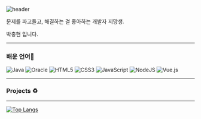 <!-- ## Hi there 👋 -->

<!--
**3y5adf/3y5adf** is a ✨ _special_ ✨ repository because its `README.md` (this file) appears on your GitHub profile.

Here are some ideas to get you started:

- 🔭 I’m currently working on ...
- 🌱 I’m currently learning ...
- 👯 I’m looking to collaborate on ...
- 🤔 I’m looking for help with ...
- 💬 Ask me about ...
- 📫 How to reach me: ...
- 😄 Pronouns: ...
- ⚡ Fun fact: ...
-->
![header](https://capsule-render.vercel.app/api?type=slice&color=6FC7E1&height=300&section=header&text=Hi%20there!&fontSize=90&animation=fadeIn&rotate=19&fontAlign=70&fontAlignY=40&desc=안녕하세요!&descSize=30)

<!--
## 안녕하세요 👋
-->


문제를 파고들고, 해결하는 걸 좋아하는 개발자 지망생. 

박충현 입니다.

-----
### 배운 언어🔰

![Java](https://img.shields.io/badge/java-%23ED8B00.svg?style=for-the-badge&logo=openjdk&logoColor=white)
![Oracle](https://img.shields.io/badge/Oracle-F80000?style=for-the-badge&logo=oracle&logoColor=white)
![HTML5](https://img.shields.io/badge/html5-%23E34F26.svg?style=for-the-badge&logo=html5&logoColor=white)
![CSS3](https://img.shields.io/badge/css3-%231572B6.svg?style=for-the-badge&logo=css3&logoColor=white)
![JavaScript](https://img.shields.io/badge/javascript-%23323330.svg?style=for-the-badge&logo=javascript&logoColor=%23F7DF1E)
![NodeJS](https://img.shields.io/badge/node.js-6DA55F?style=for-the-badge&logo=node.js&logoColor=white)
![Vue.js](https://img.shields.io/badge/vuejs-%2335495e.svg?style=for-the-badge&logo=vuedotjs&logoColor=%234FC08D)

-----

### Projects ♻

-----
[![Top Langs](https://github-readme-stats.vercel.app/api/top-langs/?username=3y5adf&layout=donut)](https://github.com/anuraghazra/github-readme-stats)
